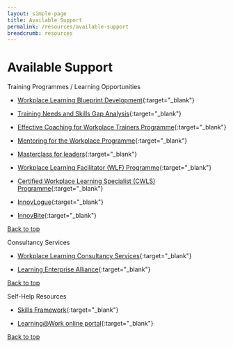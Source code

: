 ```yaml
---
layout: simple-page
title: Available Support 
permalink: /resources/available-support 
breadcrumb: resources
---
```



# **Available Support**

Training Programmes / Learning Opportunities
- [Workplace Learning Blueprint Development](https://www.nyp.edu.sg/lifelong-learning/national-centre-of-excellence-for-workplace-learning-nace/courses-training.html){:target="_blank"}

- [Training Needs and Skills Gap Analysis](https://www.nyp.edu.sg/lifelong-learning/national-centre-of-excellence-for-workplace-learning-nace/courses-training.html){:target="_blank"}

- [Effective Coaching for Workplace Trainers Programme](https://www.nyp.edu.sg/lifelong-learning/national-centre-of-excellence-for-workplace-learning-nace/courses-training.html){:target="_blank"}

- [Mentoring for the Workplace Programme](https://www.nyp.edu.sg/lifelong-learning/national-centre-of-excellence-for-workplace-learning-nace/courses-training.html){:target="_blank"}

- [Masterclass for leaders](https://www.nyp.edu.sg/lifelong-learning/national-centre-of-excellence-for-workplace-learning-nace/courses-training.html){:target="_blank"}

- [Workplace Learning Facilitator (WLF) Programme](https://www.ial.edu.sg/learn-at-ial/ial-programmes/certificate/workplace-learning-facilitator.html){:target="_blank"}

- [Certified Workplace Learning Specialist (CWLS) Programme](https://www.ial.edu.sg/learn-at-ial/ial-programmes/certificate/certified-workplace-learning-specialist-cwls.html){:target="_blank"}

- [InnovLogue](https://www.ial.edu.sg/start-learning-innovation/in-lab/innovation-activities.html){:target="_blank"}

- [InnovBite](https://www.ial.edu.sg/start-learning-innovation/in-lab/innovation-activities.html){:target="_blank"}

[Back to top](#top)



Consultancy Services
- [Workplace Learning Consultancy Services](https://www.nyp.edu.sg/lifelong-learning/national-centre-of-excellence-for-workplace-learning-nace/services.html){:target="_blank"}

- [Learning Enterprise Alliance](https://www.ial.edu.sg/start-enterprise-transformation/learning-enterprise-alliance.html){:target="_blank"}

[Back to top](#top)



Self-Help Resources
- [Skills Framework](https://www.skillsfuture.sg/skills-framework){:target="_blank"}

- [Learning@Work online portal](https://learningatwork.ial.edu.sg/){:target="_blank"}

[Back to top](#top)

